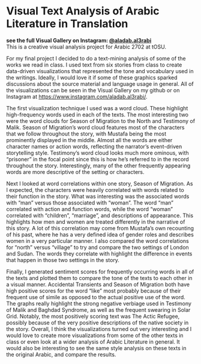 # Visual Text Analysis of Arabic Literature in Translation
**see the full Visual Gallery on Instagram: [@aladab.al3rabi](https://www.instagram.com/aladab.al3rabi/)**  
This is a creative visual analysis project for Arabic 2702 at tOSU.  

  For my final project I decided to do a text-mining analysis of some of the works we read in class. I used text from six stories from class to create data-driven visualizations that represented the tone and vocabulary used in the writings. Ideally, I would love it if some of these graphics sparked discussions about the source material and language usage in general. All of the visualizations can be seen in the Visual Gallery on my github or on Instagram at https://www.instagram.com/aladab.al3rabi/.
  
  The first visualization technique I used was a word cloud. These highlight high-frequency words used in each of the texts. The most interesting two were the word clouds for Season of Migration to the North and Testimony of Malik. Season of Migration’s word cloud features most of the characters that we follow throughout the story, with Mustafa being the most prominently displayed in the middle. Almost all the words are either character names or action words, reflecting the narrator’s event-driven storytelling style. Testimony’s word cloud looks much more ominous, with “prisoner” in the focal point since this is how he’s referred to in the record throughout the story. Interestingly, many of the other frequently appearing words are more descriptive of the setting or characters.

  Next I looked at word correlations within one story, Season of Migration. As I expected, the characters were heavily correlated with words related to their function in the story. What was interesting was the associated words with “man” versus those associated with “woman”. The word “man” correlated with action and function words, while the word “woman” correlated with “children”, “marriage”, and descriptions of appearance. This highlights how men and women are treated differently in the narrative of this story. A lot of this correlation may come from Mustafa’s own recounting of his past, where he has a very defined idea of gender roles and describes women in a very particular manner. I also compared the word correlations for “north” versus “village” to try and compare the two settings of London and Sudan. The words they correlate with highlight the difference in events that happen in those two settings in the story.

  Finally, I generated sentiment scores for frequently occurring words in all of the texts and plotted them to compare the tone of the texts to each other in a visual manner. Accidental Transients and Season of Migration both have high positive scores for the word “like” most probably because of their frequent use of simile as opposed to the actual positive use of the word. The graphs really highlight the strong negative verbiage used in Testimony of Malik and Baghdad Syndrome, as well as the frequent swearing in Solar Grid. Notably, the most positively scoring text was The Actic Refugee, possibly because of the very positive descriptions of the native society in the story.
Overall, I think the visualizations turned out very interesting and I would love to create more visualizations from some of the other texts in class or even look at a wider analysis of Arabic Literature in general. It would also be interesting to see the same style analysis on these texts in the original Arabic, and compare the results. 


